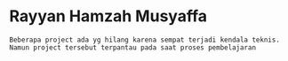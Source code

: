 # Rayyan Hamzah Musyaffa 

```
Beberapa project ada yg hilang karena sempat terjadi kendala teknis. Namun project tersebut terpantau pada saat proses pembelajaran
```
